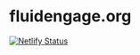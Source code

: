 # fluidengage.org

[![Netlify Status](https://api.netlify.com/api/v1/badges/68c5801c-705f-41a9-98f7-4d6b69c01e7b/deploy-status)](https://app.netlify.com/sites/idrc-fluidengage/deploys)
